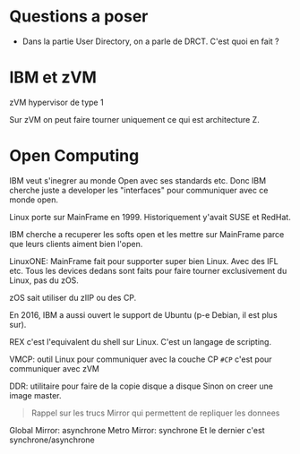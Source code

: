 # Questions a poser

* Dans la partie User Directory, on a parle de DRCT. C'est quoi en fait ?

# IBM et zVM

zVM hypervisor de type 1

Sur zVM on peut faire tourner uniquement ce qui est architecture Z.

# Open Computing

IBM veut s'inegrer au monde Open avec ses standards etc. Donc IBM cherche juste
a developer les "interfaces" pour communiquer avec ce monde open.

Linux porte sur MainFrame en 1999. Historiquement y'avait SUSE et RedHat.

IBM cherche a recuperer les softs open et les mettre sur MainFrame parce que
leurs clients aiment bien l'open.

LinuxONE: MainFrame fait pour supporter super bien Linux. Avec des IFL etc. Tous
les devices dedans sont faits pour faire tourner exclusivement du Linux, pas du
zOS.

zOS sait utiliser du zIIP ou des CP.

En 2016, IBM a aussi ouvert le support de Ubuntu (p-e Debian, il est plus sur).

REX c'est l'equivalent du shell sur Linux. C'est un langage de scripting.


VMCP: outil Linux pour communiquer avec la couche CP
`#CP` c'est pour communiquer avec zVM

DDR: utilitaire pour faire de la copie disque a disque
Sinon on creer une image master.


> Rappel sur les trucs Mirror qui permettent de repliquer les donnees

Global Mirror: asynchrone
Metro Mirror: synchrone
Et le dernier c'est synchrone/asynchrone
